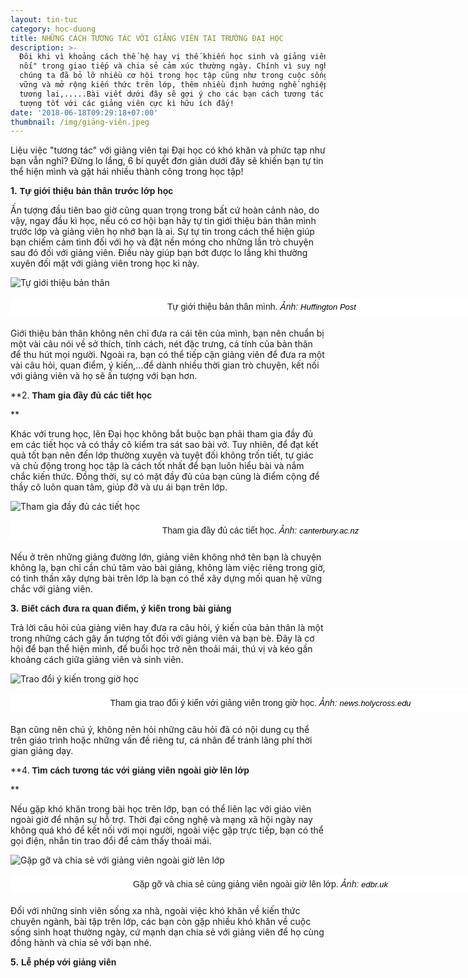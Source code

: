 ```yaml
---
layout: tin-tuc
category: hoc-duong
title: NHỮNG CÁCH TƯƠNG TÁC VỚI GIẢNG VIÊN TẠI TRƯỜNG ĐẠI HỌC
description: >-
  Đôi khi vì khoảng cách thế hệ hay vị thế khiến học sinh và giảng viên khó "kết
  nối" trong giao tiếp và chia sẻ cảm xúc thường ngày. Chính vì suy nghĩ đó mà
  chúng ta đã bỏ lỡ nhiều cơ hội trong học tập cũng như trong cuộc sống như: nắm
  vững và mở rộng kiến thức trên lớp, thêm nhiều định hướng nghề nghiệp trong
  tương lai,.....Bài viết dưới đây sẽ gợi ý cho các bạn cách tương tác và tạo ấn
  tượng tốt với các giảng viên cực kì hữu ích đấy!
date: '2018-06-18T09:29:18+07:00'
thumbnail: /img/giảng-viên.jpeg
---
```

Liệu việc "tương tác" với giảng viên tại Đại học có khó khăn và phức tạp như bạn vẫn nghĩ? Đừng lo lắng, 6 bí quyết đơn giản dưới đây sẽ khiến bạn tự tin thể hiện mình và gặt hái nhiều thành công trong học tập!

**1.** <span style="font-size:14px;"><span style="font-family:arial,helvetica,sans-serif;"><strong>Tự giới thiệu bản th&acirc;n trước lớp học</strong></span></span></p>

Ấn tượng đầu tiên bao giờ cũng quan trọng trong bất cứ hoàn cảnh nào, do vậy, ngay đầu kì học, nếu có cơ hội bạn hãy tự tin giới thiệu bản thân mình trước lớp và giảng viên họ nhớ bạn là ai. Sự tự tin trong cách thể hiện giúp bạn chiếm cảm tình đối với họ và đặt nền móng cho những lần trò chuyện sau đó đối với giảng viên. Điều này giúp bạn bớt được lo lắng khi thường xuyên đối mặt với giảng viên trong học kì này.

![Tự giới thiệu bản thân](/img/o-college-professors-facebook.jpg)

<p style="box-sizing: border-box; margin-top: 16px; margin-bottom: 20px; padding: 5px 20px; border: 1px dashed rgb(255, 255, 255); width: 800px; background: none 0px 0px repeat scroll rgb(255, 255, 255); text-align: center;"><span style="font-size:14px;"><span style="font-family:arial,helvetica,sans-serif;">&nbsp;Tự giới thiệu bản th&acirc;n m&igrave;nh. <em>Ảnh: </em></span></span><em><a class="o5rIVb irc_hol i3724 irc_lth" data-noload="" data-ved="2ahUKEwiFrOe-ndzbAhUBjZQKHZcNCx8QjB16BAgBEAQ" href="https://www.huffingtonpost.com/keith-m-parsons/message-to-my-freshman-st_b_7275016.html" jsaction="mousedown:irc.rl;keydown:irc.rlk" rel="noopener" style="text-decoration-line: none; color: rgb(125, 125, 125); cursor: pointer; font-family: arial, sans-serif; font-size: 13px; background-color: rgb(34, 34, 34);" tabindex="0" target="_blank"><span style="color:#000000;"><span class="irc_ho" dir="ltr" style="unicode-bidi: isolate; margin-right: -2px; padding-right: 2px;"><span style="background-color:#FFFFFF;">Huffington Post</span></span></span></a></em></p>

Giới thiệu bản thân không nên chỉ đưa ra cái tên của mình, bạn nên chuẩn bị một vài câu nói về sở thích, tính cách, nét đặc trưng, cá tính của bản thân để thu hút mọi người. Ngoài ra, bạn có thể tiếp cận giảng viên để đưa ra một vài câu hỏi, quan điểm, ý kiến,...để dành nhiều thời gian trò chuyện, kết nối với giảng viên và họ sẽ ấn tượng với bạn hơn.

**2. <span style="font-size:14px;"><span style="font-family:arial,helvetica,sans-serif;"><strong>Tham gia đầy đủ c&aacute;c tiết học</strong></span></span></p>**

Khác với trung học, lên Đại học không bắt buộc bạn phải tham gia đầy đủ em các tiết học và có thầy cô kiểm tra sát sao bài vở. Tuy nhiên, để đạt kết quả tốt bạn nên đến lớp thường xuyên và tuyệt đối không trốn tiết, tự giác và chủ động trong học tập là cách tốt nhất để bạn luôn hiểu bài và nắm chắc kiến thức. Đồng thời, sự có mặt đầy đủ của bạn cũng là điểm cộng để thầy cô luôn quan tâm, giúp đỡ và ưu ái bạn trên lớp.

![Tham gia đầy đủ các tiết học](/img/uc-open-day-2016-lecture-theatre.jpg)

<p style="box-sizing: border-box; margin-top: 16px; margin-bottom: 20px; padding: 5px 20px; border: 1px dashed rgb(255, 255, 255); width: 800px; background: none 0px 0px repeat scroll rgb(255, 255, 255); text-align: center;"><span style="font-size:14px;"><span style="font-family:arial,helvetica,sans-serif;">Tham gia đầy đủ c&aacute;c tiết học. <em>Ảnh:<span style="color:#000000;"><span style="background-color:#FFFFFF;"> </span></span><a class="o5rIVb irc_hol i3724 irc_lth" data-noload="" data-ved="2ahUKEwis9c6Yn9zbAhVFnJQKHbRBAHQQjB16BAgBEAQ" href="http://www.canterbury.ac.nz/arts/qualifications-and-courses/lifelong-learning/" jsaction="mousedown:irc.rl;keydown:irc.rlk" rel="noopener" style="text-decoration-line: none; color: rgb(125, 125, 125); cursor: pointer; font-family: arial, sans-serif; font-size: 13px; background-color: rgb(34, 34, 34);" tabindex="0" target="_blank"><span style="color:#000000;"><span class="irc_ho" dir="ltr" style="unicode-bidi: isolate; margin-right: -2px; padding-right: 2px;"><span style="background-color:#FFFFFF;">canterbury.ac.nz</span></span></span></a></em></span></span></p>

Nếu ở trên những giảng đường lớn, giảng viên không nhớ tên bạn  là chuyện không lạ, bạn chỉ cần chú tâm vào bài giảng, không làm việc riêng trong giờ, có tinh thần xây dựng bài trên lớp là bạn có thể xây dựng mối quan hệ  vững chắc với giảng viên.

**3.** <strong><span style="font-size:14px;"><span style="font-family:arial,helvetica,sans-serif;">Biết c&aacute;ch đưa ra quan điểm, &yacute; kiến trong b&agrave;i giảng</span></span></strong></p>

Trả lời câu hỏi của giảng viên hay đưa ra câu hỏi, ý kiến của bản thân là một trong những cách gây ấn tượng tốt đối với giảng viên và bạn bè. Đây là cơ hội để bạn thể hiện mình, để buổi học trở nên thoải mái, thú vị và kéo gần khoảng cách giữa giảng viên và sinh viên.

![Trao đổi ý kiến trong giờ học](/img/teachforamerica.jpg)

<p style="box-sizing: border-box; margin-top: 16px; margin-bottom: 20px; padding: 5px 20px; border: 1px dashed rgb(255, 255, 255); width: 800px; background: none 0px 0px repeat scroll rgb(255, 255, 255); text-align: center;"><span style="font-size:14px;"><span style="font-family:arial,helvetica,sans-serif;">Tham gia trao đổi &yacute; kiến với giảng vi&ecirc;n trong giờ học. <em>Ảnh:<span style="color:#000000;"><span style="background-color:#FFFFFF;"> </span></span><a class="o5rIVb irc_hol i3724 irc_lth" data-noload="" data-ved="2ahUKEwiqpdXvn9zbAhVDkZQKHbOHDH8QjB16BAgBEAQ" href="https://news.holycross.edu/blog/2012/09/17/fourteen-holy-cross-graduates-join-teach-for-america/" jsaction="mousedown:irc.rl;keydown:irc.rlk" rel="noopener" style="text-decoration-line: none; color: rgb(125, 125, 125); cursor: pointer; font-family: arial, sans-serif; font-size: 13px; background-color: rgb(34, 34, 34);" tabindex="0" target="_blank"><span style="color:#000000;"><span class="irc_ho" dir="ltr" style="unicode-bidi: isolate; margin-right: -2px; padding-right: 2px;"><span style="background-color:#FFFFFF;">news.holycross.edu</span></span></span></a></em></span></span></p>

Bạn cũng nên chú ý, không nên hỏi những câu hỏi đã có nội dung cụ thể trên giáo trình hoặc những vấn đề riêng tư, cá nhân để tránh lãng phí thời gian giảng dạy.

**4. <strong><span style="font-size:14px;"><span style="font-family:arial,helvetica,sans-serif;">T&igrave;m c&aacute;ch tương t&aacute;c với giảng vi&ecirc;n ngo&agrave;i giờ l&ecirc;n lớp</span></span></strong></p>**

Nếu gặp khó khăn trong bài học trên lớp, bạn có thể liên lạc với giáo viên ngoài giờ để nhận sự hỗ trợ. Thời đại công nghệ và mạng xã hội ngày nay không quá khó để kết nối với mọi người, ngoài việc gặp trực tiếp, bạn có thể gọi điện, nhắn tin trao đổi để cảm thấy thoải mái. 

![Gặp gỡ và chia sẻ với giảng viên ngoài giờ lên lớp](/img/supervision_resize.jpg)

<p style="box-sizing: border-box; margin-top: 16px; margin-bottom: 20px; padding: 5px 20px; border: 1px dashed rgb(255, 255, 255); width: 800px; background: none 0px 0px repeat scroll rgb(255, 255, 255); text-align: center;"><span style="font-size:14px;"><span style="font-family:arial,helvetica,sans-serif;">Gặp gỡ v&agrave; chia sẻ c&ugrave;ng giảng vi&ecirc;n ngo&agrave;i giờ l&ecirc;n lớp. <em>Ảnh:<span style="color:#000000;"><span style="background-color:#FFFFFF;"> </span></span><a class="o5rIVb irc_hol i3724 irc_lth" data-noload="" data-ved="2ahUKEwj695iuodzbAhWiCqYKHdLdB_4QjB16BAgBEAQ" href="https://www.edbr.uk/itinerary/cambridge/" jsaction="mousedown:irc.rl;keydown:irc.rlk" rel="noopener" style="text-decoration-line: none; color: rgb(125, 125, 125); cursor: pointer; font-family: arial, sans-serif; font-size: 13px; background-color: rgb(34, 34, 34);" tabindex="0" target="_blank"><span style="color:#000000;"><span class="irc_ho" dir="ltr" style="unicode-bidi: isolate; margin-right: -2px; padding-right: 2px;"><span style="background-color:#FFFFFF;">edbr.uk</span></span></span></a></em></span></span></p>

Đối với những sinh viên sống xa nhà, ngoài việc khó khăn về kiến thức chuyên ngành, bài tập trên lớp, các bạn còn gặp nhiều khó khăn về cuộc sống sinh hoạt thường ngày, cứ mạnh dạn chia sẻ với giảng viên để họ cùng đồng hành và chia sẻ với  bạn nhé.

**5.** <span style="font-family:arial,helvetica,sans-serif;"><span style="font-size: 14px;"><b>Lễ ph&eacute;p với giảng vi&ecirc;n</b></span></span></p>

![]()
